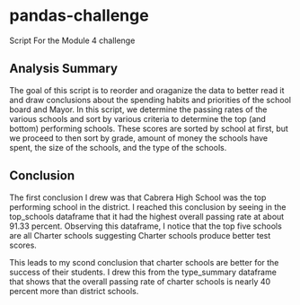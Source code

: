 # pandas-challenge
Script For the Module 4 challenge

## Analysis Summary

The goal of this script is to reorder and oraganize the data to better read it and draw conclusions about the spending habits and priorities of the school board and Mayor. In this script, we determine the passing rates of the various schools and sort by various criteria to determine the top (and bottom) performing schools. These scores are sorted by school at first, but we proceed to then sort by grade, amount of money the schools have spent, the size of the schools, and the type of the schools.

## Conclusion

The first conclusion I drew was that Cabrera High School was the top performing school in the district. I reached this conclusion by seeing in the top_schools dataframe that it had the highest overall passing rate at about 91.33 percent. Observing this dataframe, I notice that the top five schools are all Charter schools suggesting Charter schools produce better test scores.

This leads to my scond conclusion that charter schools are better for the success of their students. I drew this from the type_summary dataframe that shows that the overall passing rate of charter schools is nearly 40 percent more than district schools.
